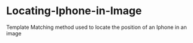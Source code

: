 # Locating-Iphone-in-Image
Template Matching method used to locate the position of an Iphone in an image
